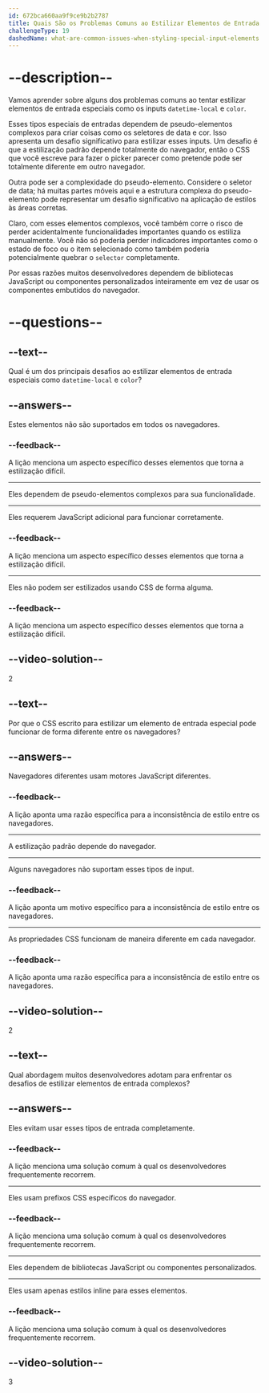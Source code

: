 ```yaml
---
id: 672bca660aa9f9ce9b2b2787
title: Quais São os Problemas Comuns ao Estilizar Elementos de Entrada Especiais?
challengeType: 19
dashedName: what-are-common-issues-when-styling-special-input-elements
---
```


# --description--

Vamos aprender sobre alguns dos problemas comuns ao tentar estilizar elementos de entrada especiais como os inputs `datetime-local` e `color`.

Esses tipos especiais de entradas dependem de pseudo-elementos complexos para criar coisas como os seletores de data e cor. Isso apresenta um desafio significativo para estilizar esses inputs. Um desafio é que a estilização padrão depende totalmente do navegador, então o CSS que você escreve para fazer o picker parecer como pretende pode ser totalmente diferente em outro navegador. 

Outra pode ser a complexidade do pseudo-elemento. Considere o seletor de data; há muitas partes móveis aqui e a estrutura complexa do pseudo-elemento pode representar um desafio significativo na aplicação de estilos às áreas corretas.

Claro, com esses elementos complexos, você também corre o risco de perder acidentalmente funcionalidades importantes quando os estiliza manualmente. Você não só poderia perder indicadores importantes como o estado de foco ou o item selecionado como também poderia potencialmente quebrar o `selector` completamente.  

Por essas razões muitos desenvolvedores dependem de bibliotecas JavaScript ou componentes personalizados inteiramente em vez de usar os componentes embutidos do navegador.

# --questions--

## --text--

Qual é um dos principais desafios ao estilizar elementos de entrada especiais como `datetime-local` e `color`?

## --answers--

Estes elementos não são suportados em todos os navegadores.

### --feedback--

A lição menciona um aspecto específico desses elementos que torna a estilização difícil.

---

Eles dependem de pseudo-elementos complexos para sua funcionalidade.

---

Eles requerem JavaScript adicional para funcionar corretamente.

### --feedback--

A lição menciona um aspecto específico desses elementos que torna a estilização difícil.

---

Eles não podem ser estilizados usando CSS de forma alguma.

### --feedback--

A lição menciona um aspecto específico desses elementos que torna a estilização difícil.

## --video-solution--

2

## --text--

Por que o CSS escrito para estilizar um elemento de entrada especial pode funcionar de forma diferente entre os navegadores?

## --answers--

Navegadores diferentes usam motores JavaScript diferentes.

### --feedback--

A lição aponta uma razão específica para a inconsistência de estilo entre os navegadores.

---

A estilização padrão depende do navegador.

---

Alguns navegadores não suportam esses tipos de input.

### --feedback--

A lição aponta um motivo específico para a inconsistência de estilo entre os navegadores.

---

As propriedades CSS funcionam de maneira diferente em cada navegador.

### --feedback--

A lição aponta uma razão específica para a inconsistência de estilo entre os navegadores.

## --video-solution--

2

## --text--

Qual abordagem muitos desenvolvedores adotam para enfrentar os desafios de estilizar elementos de entrada complexos?

## --answers--

Eles evitam usar esses tipos de entrada completamente.

### --feedback--

A lição menciona uma solução comum à qual os desenvolvedores frequentemente recorrem.

---

Eles usam prefixos CSS específicos do navegador.

### --feedback--

A lição menciona uma solução comum à qual os desenvolvedores frequentemente recorrem.

---

Eles dependem de bibliotecas JavaScript ou componentes personalizados.

---

Eles usam apenas estilos inline para esses elementos.

### --feedback--

A lição menciona uma solução comum à qual os desenvolvedores frequentemente recorrem.

## --video-solution--

3
